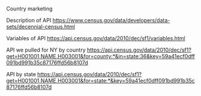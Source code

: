 Country marketing

Description of API
https://www.census.gov/data/developers/data-sets/decennial-census.html

Variables of API
https://api.census.gov/data/2010/dec/sf1/variables.html

API we pulled for NY by country
https://api.census.gov/data/2010/dec/sf1?get=H001001,NAME,H003001&for=county:*&in=state:36&key=59a41ecf0dff091bd991b35c87176ffd56b8107d

API by state
https://api.census.gov/data/2010/dec/sf1?get=H001001,NAME,H003001&for=state:*&key=59a41ecf0dff091bd991b35c87176ffd56b8107d
